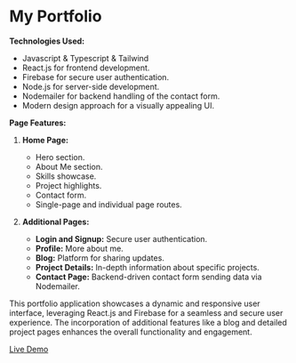 # My Portfolio

**Technologies Used:**

- Javascript & Typescript & Tailwind
- React.js for frontend development.
- Firebase for secure user authentication.
- Node.js for server-side development.
- Nodemailer for backend handling of the contact form.
- Modern design approach for a visually appealing UI.

**Page Features:**

1. **Home Page:**

   - Hero section.
   - About Me section.
   - Skills showcase.
   - Project highlights.
   - Contact form.
   - Single-page and individual page routes.

2. **Additional Pages:**
   - **Login and Signup:** Secure user authentication.
   - **Profile:** More about me.
   - **Blog:** Platform for sharing updates.
   - **Project Details:** In-depth information about specific projects.
   - **Contact Page:** Backend-driven contact form sending data via Nodemailer.

This portfolio application showcases a dynamic and responsive user interface, leveraging React.js and Firebase for a seamless and secure user experience. The incorporation of additional features like a blog and detailed project pages enhances the overall functionality and engagement.

[Live Demo](https://eslamhafez-portfolio.vercel.app/)
